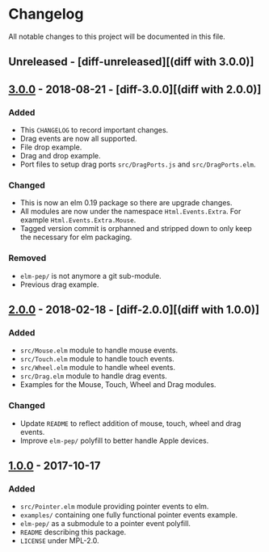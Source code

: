 # Changelog

All notable changes to this project will be documented in this file.

## Unreleased - [diff-unreleased][(diff with 3.0.0)]

## [3.0.0] - 2018-08-21 - [diff-3.0.0][(diff with 2.0.0)]

### Added

* This `CHANGELOG` to record important changes.
* Drag events are now all supported.
* File drop example.
* Drag and drop example.
* Port files to setup drag ports `src/DragPorts.js` and `src/DragPorts.elm`.

### Changed

* This is now an elm 0.19 package so there are upgrade changes.
* All modules are now under the namespace `Html.Events.Extra`.
  For example `Html.Events.Extra.Mouse`.
* Tagged version commit is orphanned and stripped down
  to only keep the necessary for elm packaging.

### Removed

* `elm-pep/` is not anymore a git sub-module.
* Previous drag example.

## [2.0.0] - 2018-02-18 - [diff-2.0.0][(diff with 1.0.0)]

### Added

* `src/Mouse.elm` module to handle mouse events.
* `src/Touch.elm` module to handle touch events.
* `src/Wheel.elm` module to handle wheel events.
* `src/Drag.elm` module to handle drag events.
* Examples for the Mouse, Touch, Wheel and Drag modules.

### Changed

* Update `README` to reflect addition of mouse, touch, wheel and drag events.
* Improve `elm-pep/` polyfill to better handle Apple devices.

## [1.0.0] - 2017-10-17

### Added

* `src/Pointer.elm` module providing pointer events to elm.
* `examples/` containing one fully functional pointer events example.
* `elm-pep/` as a submodule to a pointer event polyfill.
* `README` describing this package.
* `LICENSE` under MPL-2.0.

[3.0.0]: https://github.com/mpizenberg/elm-pointer-events/releases/tag/3.0.0
[2.0.0]: https://github.com/mpizenberg/elm-pointer-events/releases/tag/2.0.0
[1.0.0]: https://github.com/mpizenberg/elm-pointer-events/releases/tag/1.0.0
[diff-unreleased]: https://github.com/mpizenberg/elm-pointer-events/compare/3.0.0...HEAD
[diff-3.0.0]: https://github.com/mpizenberg/elm-pointer-events/compare/2.0.0...3.0.0
[diff-2.0.0]: https://github.com/mpizenberg/elm-pointer-events/compare/1.0.0...2.0.0
